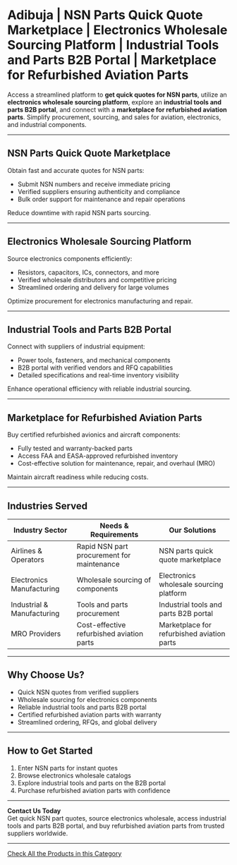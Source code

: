 # Adibuja | NSN Parts Quick Quote Marketplace | Electronics Wholesale Sourcing Platform | Industrial Tools and Parts B2B Portal | Marketplace for Refurbished Aviation Parts

Access a streamlined platform to **get quick quotes for NSN parts**, utilize an **electronics wholesale sourcing platform**, explore an **industrial tools and parts B2B portal**, and connect with a **marketplace for refurbished aviation parts**. Simplify procurement, sourcing, and sales for aviation, electronics, and industrial components.

---

## NSN Parts Quick Quote Marketplace

Obtain fast and accurate quotes for NSN parts:

- Submit NSN numbers and receive immediate pricing  
- Verified suppliers ensuring authenticity and compliance  
- Bulk order support for maintenance and repair operations  

Reduce downtime with rapid NSN parts sourcing.

---

## Electronics Wholesale Sourcing Platform

Source electronics components efficiently:

- Resistors, capacitors, ICs, connectors, and more  
- Verified wholesale distributors and competitive pricing  
- Streamlined ordering and delivery for large volumes  

Optimize procurement for electronics manufacturing and repair.

---

## Industrial Tools and Parts B2B Portal

Connect with suppliers of industrial equipment:

- Power tools, fasteners, and mechanical components  
- B2B portal with verified vendors and RFQ capabilities  
- Detailed specifications and real-time inventory visibility  

Enhance operational efficiency with reliable industrial sourcing.

---

## Marketplace for Refurbished Aviation Parts

Buy certified refurbished avionics and aircraft components:

- Fully tested and warranty-backed parts  
- Access FAA and EASA-approved refurbished inventory  
- Cost-effective solution for maintenance, repair, and overhaul (MRO)  

Maintain aircraft readiness while reducing costs.

---

## Industries Served

| Industry Sector            | Needs & Requirements                              | Our Solutions                                     |
|----------------------------|--------------------------------------------------|--------------------------------------------------|
| Airlines & Operators       | Rapid NSN part procurement for maintenance       | NSN parts quick quote marketplace               |
| Electronics Manufacturing  | Wholesale sourcing of components                 | Electronics wholesale sourcing platform         |
| Industrial & Manufacturing | Tools and parts procurement                       | Industrial tools and parts B2B portal           |
| MRO Providers              | Cost-effective refurbished aviation parts        | Marketplace for refurbished aviation parts      |

---

## Why Choose Us?

- Quick NSN quotes from verified suppliers  
- Wholesale sourcing for electronics components  
- Reliable industrial tools and parts B2B portal  
- Certified refurbished aviation parts with warranty  
- Streamlined ordering, RFQs, and global delivery  

---

## How to Get Started

1. Enter NSN parts for instant quotes  
2. Browse electronics wholesale catalogs  
3. Explore industrial tools and parts on the B2B portal  
4. Purchase refurbished aviation parts with confidence  

---

**Contact Us Today**  
Get quick NSN part quotes, source electronics wholesale, access industrial tools and parts B2B portal, and buy refurbished aviation parts from trusted suppliers worldwide.

---

[Check All the Products in this Category](https://www.adibuja.com/categories/electronics)
